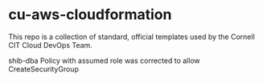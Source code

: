 # cu-aws-cloudformation

This repo is a collection of standard, official templates used by the Cornell CIT Cloud DevOps Team.

shib-dba Policy with assumed role was corrected to allow CreateSecurityGroup
